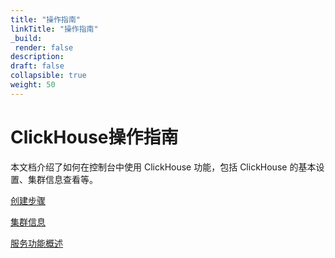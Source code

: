 ```yaml
---
title: "操作指南"
linkTitle: "操作指南"
_build:
 render: false 
description: 
draft: false
collapsible: true
weight: 50
---
```


# ClickHouse操作指南

本文档介绍了如何在控制台中使用 ClickHouse 功能，包括 ClickHouse 的基本设置、集群信息查看等。

[创建步骤](setstep/)

[集群信息](colonyinfor/)

[服务功能概述](service/)
